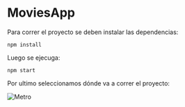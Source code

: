 # MoviesApp

Para correr el proyecto se deben instalar las dependencias:

`
npm install
`

Luego se ejecuga:

`
npm start
`

Por ultimo seleccionamos dónde va a correr el proyecto:

![Metro](https://user-images.githubusercontent.com/88468784/236722049-4acf8fa3-c7a2-4e50-8e70-f2bdcff35676.png)
